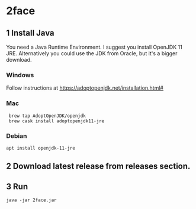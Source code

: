 # 2face 

## 1 Install Java

You need a Java Runtime Environment.  I suggest you install OpenJDK 11 JRE.
Alternatively you could use the JDK from Oracle, but it's a bigger download.

### Windows

Follow instructions at https://adoptopenjdk.net/installation.html#

### Mac

     brew tap AdoptOpenJDK/openjdk
     brew cask install adoptopenjdk11-jre
     
### Debian

    apt install openjdk-11-jre
   
## 2 Download latest release from releases section.

## 3 Run

    java -jar 2face.jar
